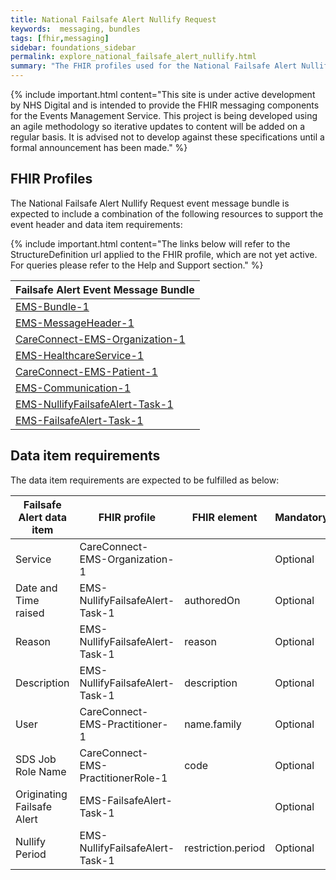 ```yaml
---
title: National Failsafe Alert Nullify Request
keywords:  messaging, bundles
tags: [fhir,messaging]
sidebar: foundations_sidebar
permalink: explore_national_failsafe_alert_nullify.html
summary: "The FHIR profiles used for the National Failsafe Alert Nullify Request event message bundle"
---
```


{% include important.html content="This site is under active development by NHS Digital and is intended to provide the FHIR messaging components for the Events Management Service. This project is being developed using an agile methodology so iterative updates to content will be added on a regular basis. It is advised not to develop against these specifications until a formal announcement has been made." %}

## FHIR Profiles ##
The National Failsafe Alert Nullify Request event message bundle is expected to include a combination of the following resources to support the event header and data item requirements:

{% include important.html content="The links below will refer to the StructureDefinition url applied to the FHIR profile, which are not yet active. For queries please refer to the Help and Support section." %} 

| Failsafe Alert Event Message Bundle       |
|-------------------------------------------|
| [EMS-Bundle-1](https://fhir.nhs.uk/STU3/StructureDefinition/EMS-Bundle-1)                              |
| [EMS-MessageHeader-1](https://fhir.nhs.uk/STU3/StructureDefinition/EMS-MessageHeader-1)                       |
| [CareConnect-EMS-Organization-1](https://fhir.nhs.uk/STU3/StructureDefinition/CareConnect-EMS-Organization-1)                |
| [EMS-HealthcareService-1](https://fhir.nhs.uk/STU3/StructureDefinition/EMS-HealthcareService-1)                   |
| [CareConnect-EMS-Patient-1](https://fhir.nhs.uk/STU3/StructureDefinition/CareConnect-EMS-Patient-1)                     |
| [EMS-Communication-1](https://fhir.nhs.uk/STU3/StructureDefinition/EMS-Communication-1)                       |
| [EMS-NullifyFailsafeAlert-Task-1](https://fhir.nhs.uk/STU3/StructureDefinition/EMS-NullifyFailsafeAlert-Task-1)                      |
| [EMS-FailsafeAlert-Task-1](https://fhir.nhs.uk/STU3/StructureDefinition/EMS-FailsafeAlert-Task-1)                      |

## Data item requirements  ##

The data item requirements are expected to be fulfilled as below:

| Failsafe Alert data item | FHIR profile               | FHIR element                     | Mandatory/Required/Optional |
|--------------------------|----------------------------|----------------------------------|-----------------------------|
| Service                  | CareConnect-EMS-Organization-1 |                                  | Optional                   |
| Date and Time raised     | EMS-NullifyFailsafeAlert-Task-1       | authoredOn                       | Optional                   |
| Reason            | EMS-NullifyFailsafeAlert-Task-1       | reason                    |        Optional            |
| Description         | EMS-NullifyFailsafeAlert-Task-1       | description                  |     Optional               |
| User              | CareConnect-EMS-Practitioner-1      | name.family                      | Optional                   |
| SDS Job Role Name         | CareConnect-EMS-PractitionerRole-1      | code                       | Optional                   |
| Originating Failsafe Alert        | EMS-FailsafeAlert-Task-1      |                        | Optional                   |
| Nullify Period               | EMS-NullifyFailsafeAlert-Task-1      |restriction.period | Optional                  |











